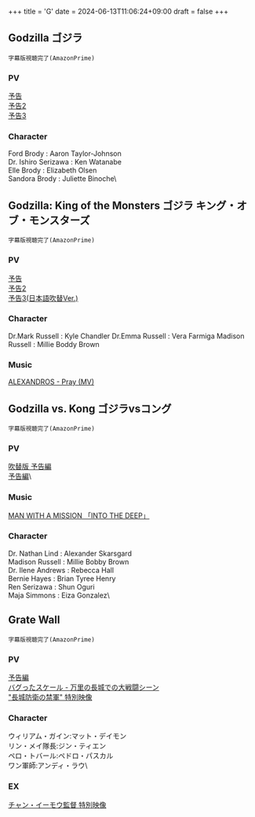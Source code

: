 +++
title = 'G'
date = 2024-06-13T11:06:24+09:00
draft = false
+++

## Godzilla ゴジラ
```
字幕版視聴完了(AmazonPrime)
```
### PV
[予告](https://youtu.be/hNxamY1anM0)\
[予告2](https://youtu.be/fkNr6DoBcII)\
[予告3](https://youtu.be/a_WRsHyOTjY)

### Character
Ford Brody : Aaron Taylor-Johnson\
Dr. Ishiro Serizawa : Ken Watanabe\
Elle Brody : Elizabeth Olsen\
Sandora Brody : Juliette Binoche\

## Godzilla: King of the Monsters ゴジラ キング・オブ・モンスターズ
```
字幕版視聴完了(AmazonPrime)
```
### PV
[予告](https://youtu.be/R5Swd7CWg1M)\
[予告2](https://youtu.be/FNJDkkuP2N4)\
[予告3(日本語吹替Ver.)](https://youtu.be/ItT22BIVo10)

### Character
Dr.Mark Russell : Kyle Chandler
Dr.Emma Russell : Vera Farmiga
Madison Russell : Millie Boddy Brown

### Music
[ALEXANDROS - Pray (MV)](https://www.youtube.com/watch?v=IQCDOcO8wcA)

  

## Godzilla vs. Kong ゴジラvsコング
```
字幕版視聴完了(AmazonPrime)
```
  
### PV
[吹替版 予告編](https://youtu.be/Zd3zRShj7to)\
[予告編](https://youtu.be/TCfmnUPIhUo)\
### Music
[MAN WITH A MISSION 「INTO THE DEEP」](https://youtu.be/EMIaDLICMC4)

### Character
Dr. Nathan Lind : Alexander Skarsgard\
Madison Russell : Millie Bobby Brown\
Dr. Ilene Andrews : Rebecca Hall\
Bernie Hayes : Brian Tyree Henry\
Ren Serizawa : Shun Oguri\
Maja Simmons : Eiza Gonzalez\


## Grate Wall
```
字幕版視聴完了(AmazonPrime)
```

### PV
[予告編](https://youtu.be/B9xMPUVLjsQ)\
[バグったスケール - 万里の長城での大戦闘シーン](https://youtu.be/AB2oZELvsiw)\
["長城防衛の禁軍" 特別映像](https://youtu.be/WV2N4Dzw7NU)

### Character
ウィリアム・ガイン:マット・デイモン\
リン・メイ隊長:ジン・ティエン\
ペロ・トバール:ペドロ・パスカル\
ワン軍師:アンディ・ラウ\

### EX
[チャン・イーモウ監督 特別映像](https://youtu.be/nmE-9p95tac)

